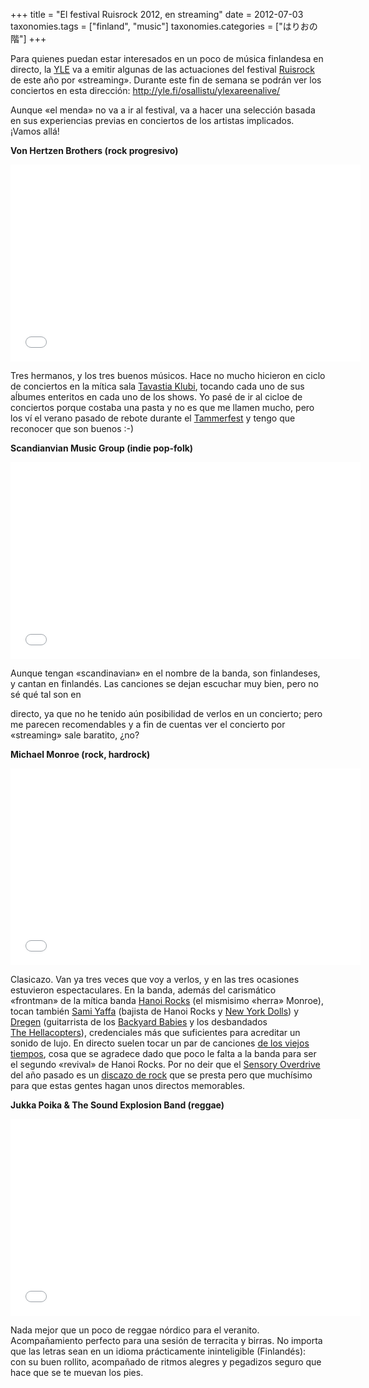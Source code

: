 +++
title = "El festival Ruisrock 2012, en streaming"
date = 2012-07-03
taxonomies.tags = ["finland", "music"]
taxonomies.categories = ["はりおの階"]
+++

Para quienes puedan estar interesados en un poco de música finlandesa en
directo, la [YLE](http://es.wikipedia.org/wiki/Yleisradio) va a emitir
algunas de las actuaciones del festival [Ruisrock](http://ruisrock.fi)
de este año por «streaming». Durante este fin de semana se podrán ver
los conciertos en esta dirección:
<http://yle.fi/osallistu/ylexareenalive/>

Aunque «el menda» no va a ir al festival, va a hacer una selección
basada en sus experiencias previas en conciertos de los artistas
implicados. ¡Vamos allá!

**Von Hertzen Brothers (rock progresivo)**

<iframe width="560" height="315"
src="//www.youtube-nocookie.com/embed/1tAYCTZt6bA" frameborder="0"
allowfullscreen></iframe>

Tres hermanos, y los tres buenos músicos. Hace no mucho hicieron en
ciclo de conciertos en la mítica sala [Tavastia
Klubi](http://www.tavastiaklubi.fi/), tocando cada uno de sus aĺbumes
enteritos en cada uno de los shows. Yo pasé de ir al cicloe de
conciertos porque costaba una pasta y no es que me llamen mucho, pero
los ví el verano pasado de rebote durante el
[Tammerfest](http://tammerfest.fi/) y tengo que reconocer que son buenos
:-)

**Scandianvian Music Group (indie pop-folk)**

<iframe width="560" height="315"
src="//www.youtube-nocookie.com/embed/jKZclDm5fv4" frameborder="0"
allowfullscreen></iframe>

Aunque tengan «scandinavian» en el nombre de la banda, son finlandeses,
y cantan en finlandés. Las canciones se dejan escuchar muy bien, pero no
sé qué tal son en

directo, ya que no he tenido aún posibilidad de verlos en un concierto;
pero me parecen recomendables y a fin de cuentas ver el concierto por
«streaming» sale baratito, ¿no?

**Michael Monroe (rock, hardrock)**

<iframe width="560" height="315"
src="//www.youtube-nocookie.com/embed/b0R68LBeQ3U" frameborder="0"
allowfullscreen></iframe>

Clasicazo. Van ya tres veces que voy a verlos, y en las tres ocasiones
estuvieron espectaculares. En la banda, además del carismático
«frontman» de la mítica
banda [Hanoi Rocks](http://es.wikipedia.org/wiki/Hanoi_Rocks) (el
mismisimo «herra» Monroe), tocan también [Sami
Yaffa](http://en.wikipedia.org/wiki/Sami_Yaffa) (bajista de Hanoi Rocks
y [New York Dolls](http://es.wikipedia.org/wiki/New_York_Dolls)) y
[Dregen](http://es.wikipedia.org/wiki/Andreas_Tyrone_Svensson)
(guitarrista de los [Backyard
Babies](http://es.wikipedia.org/wiki/Backyard_Babies) y los desbandados
[The Hellacopters](http://es.wikipedia.org/wiki/The_Hellacopters)),
credenciales más que suficientes para acreditar un sonido de lujo. En
directo suelen tocar un par de canciones [de los viejos
tiempos](http://www.youtube.com/watch?v=ra503BrlR44), cosa que se
agradece dado que poco le falta a la banda para ser el segundo «revival»
de Hanoi Rocks. Por no deir que el [Sensory
Overdrive](http://www.metalsucks.net/2011/07/08/michael-monroe-puts-leyla-into-sensory-overdrive/)
del año pasado es un [discazo de
rock](http://www.sonicshocks.com/MICHAEL-MONROE-Sensory-Overdrive.php)
que se presta pero que muchísimo para que estas gentes hagan unos
directos memorables.

**Jukka Poika & The Sound Explosion Band (reggae)**

<iframe width="560" height="315"
src="//www.youtube-nocookie.com/embed/EQU9Cx40jDM" frameborder="0"
allowfullscreen></iframe>

Nada mejor que un poco de reggae nórdico para el veranito.
Acompañamiento perfecto para una sesión de terracita y birras. No
importa que las letras sean en un idioma prácticamente ininteligible
(Finlandés): con su buen rollito, acompañado de ritmos alegres y
pegadizos seguro que hace que se te muevan los pies.
